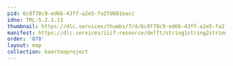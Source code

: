 ```yaml
---
pid: 6c8f70c9-ed66-43ff-a2e5-fa2fd601eacc
idno: TRL-5.2.1.13
thumbnail: https://dlc.services/thumbs/7/4/6c8f70c9-ed66-43ff-a2e5-fa2fd601eacc/full/400,339/0/default.jpg
manifest: https://dlc.services/iiif-resource/delft/string1string2string3/kaartenproject-2007/TRL-5.2.1.13
order: '078'
layout: map
collection: kaartenproject
---
```

